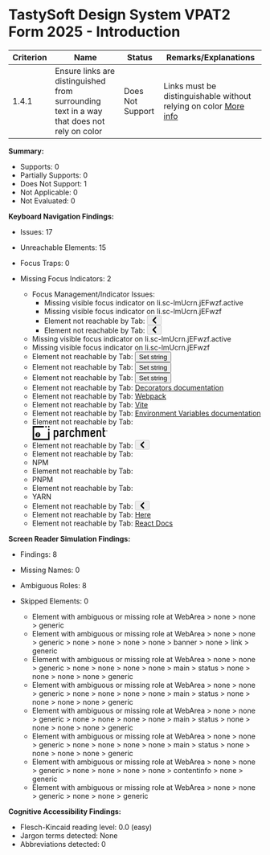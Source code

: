 # TastySoft Design System VPAT2 Form 2025 - Introduction

| Criterion | Name | Status | Remarks/Explanations |
|-----------|------|--------|----------------------|
| 1.4.1 | Ensure links are distinguished from surrounding text in a way that does not rely on color | Does Not Support | Links must be distinguishable without relying on color [More info](https://dequeuniversity.com/rules/axe/4.10/link-in-text-block?application=axeAPI) |

**Summary:**  
- Supports: 0  
- Partially Supports: 0  
- Does Not Support: 1  
- Not Applicable: 0  
- Not Evaluated: 0  

**Keyboard Navigation Findings:**
- Issues: 17
- Unreachable Elements: 15
- Focus Traps: 0
- Missing Focus Indicators: 2

  - Focus Management/Indicator Issues:
    - Missing visible focus indicator on li.sc-lmUcrn.jEFwzf.active
    - Missing visible focus indicator on li.sc-lmUcrn.jEFwzf
    - Element not reachable by Tab: <button aria-label="Scroll left" scale="small" direction="left" disabled="" class="sc-cTTdyq hgiVIn"><svg viewBox="0 0 40 40" rotate="0" class="sc-aXZVg jxzQnm tasty-focus-ring pi pi-scroll-arrow-left-icon " aria-hidden="true" color="inherit" preserveAspectRatio="xMidYMid meet" width="13px" height="13px" tabindex="-1"><g><g clip-path="url(#clip0_4787_162379)"><path d="M30.8848 38.77C32.5248 37.13 32.5248 34.46 30.8848 32.82L18.0648 20L30.8848 7.18C32.5248 5.54 32.5248 2.87 30.8848 1.23C29.2448 -0.41 26.5748 -0.41 24.9348 1.23L9.48477 16.68C9.35477 16.78 9.23477 16.89 9.11477 17.01C8.28477 17.83 7.88477 18.92 7.88477 20C7.88477 21.08 8.28477 22.17 9.11477 23C9.23477 23.12 9.35477 23.22 9.48477 23.33L24.9248 38.77C26.5648 40.41 29.2348 40.41 30.8748 38.77H30.8848Z"></path></g><defs><clipPath id="clip0_4787_162379"><rect width="24.23" height="40" transform="translate(7.88477)"></rect></clipPath></defs></g></svg></button>
    - Element not reachable by Tab: <button aria-label="Scroll right" scale="small" direction="right" disabled="" class="sc-cTTdyq hA-DUCU"><svg viewBox="0 0 40 40" rotate="180" class="sc-aXZVg bpwdaP tasty-focus-ring pi pi-scroll-arrow-left-icon " aria-hidden="true" color="inherit" preserveAspectRatio="xMidYMid meet" width="13px" height="13px" tabindex="-1"><g><g clip-path="url(#clip0_4787_162379)"><path d="M30.8848 38.77C32.5248 37.13 32.5248 34.46 30.8848 32.82L18.0648 20L30.8848 7.18C32.5248 5.54 32.5248 2.87 30.8848 1.23C29.2448 -0.41 26.5748 -0.41 24.9348 1.23L9.48477 16.68C9.35477 16.78 9.23477 16.89 9.11477 17.01C8.28477 17.83 7.88477 18.92 7.88477 20C7.88477 21.08 8.28477 22.17 9.11477 23C9.23477 23.12 9.35477 23.22 9.48477 23.33L24.9248 38.77C26.5648 40.41 29.2348 40.41 30.8748 38.77H30.8848Z"></path></g><defs><clipPath id="clip0_4787_162379"><rect width="24.23" height="40" transform="translate(7.88477)"></rect></clipPath></defs></g></svg></button>
  - Missing visible focus indicator on li.sc-lmUcrn.jEFwzf.active
  - Missing visible focus indicator on li.sc-lmUcrn.jEFwzf
  - Element not reachable by Tab: <button>Set string</button>
  - Element not reachable by Tab: <button>Set string</button>
  - Element not reachable by Tab: <button>Set string</button>
  - Element not reachable by Tab: <a href="https://storybook.js.org/docs/writing-stories/decorators">Decorators documentation</a>
  - Element not reachable by Tab: <a href="https://storybook.js.org/docs/builders/webpack">Webpack</a>
  - Element not reachable by Tab: <a href="https://storybook.js.org/docs/builders/vite">Vite</a>
  - Element not reachable by Tab: <a href="https://storybook.js.org/docs/configure/environment-variables">Environment Variables documentation</a>
  - Element not reachable by Tab: <a href="https://www.parchment.com/" class="sc-dcJsrY idlpWK sc-epALIP gmJmmn" font-weight="normal" tabindex="0"><div dir="ltr" title="Parchment Logo" class="sc-bvgPty jqoosJ"><svg title="Parchment logo" class="sc-fmzyuX aicjQ parchment-dynamic-logo" height="2em" viewBox="0 0 457.2 85.7" xmlns="http://www.w3.org/2000/svg"><path class="sc-cspYLC Ieerg font" d="M136.5 38.6V54c0 4 2.8 6.9 7.2 6.9c3.6 0 6.1-2.1 6.1-6.9V38.6c0-4.2-1.8-7.2-6.4-7.2 C138.3 31.4 136.5 35.1 136.5 38.6 M134.3 24.8c1.3 0 2.3 1 2.3 2.5v0.5c1.2-1.8 4.3-3.6 7.9-3.6c8 0 13.1 5 13.1 15v14.4 c0 8.2-5.3 14.5-12.7 14.5c-3.2 0-6.9-1.4-8.4-3.8v18.9c0 1.5-1 2.5-2.3 2.5h-3c-1.3 0-2.3-1-2.3-2.5V27.3c0-1.5 1-2.5 2.3-2.5 H134.3z"></path><path class="sc-cspYLC Ieerg font" d="M172.6 55.5c0 2.7 2.2 5.5 5.5 5.5c4.5 0 7.5-4.2 7.5-8.1v-4.3l-9 2.1C173.2 51.5 172.6 53.9 172.6 55.5 M193.4 39.3v25.7c0 1.4-1 2.5-2.3 2.5h-3c-1.3 0-2.3-1-2.3-2.5v-0.8c-1.5 2.3-5.2 3.8-8.5 3.8c-6.7 0-12.4-5.4-12.4-12.3 c0-6.7 2.6-10.3 10.6-12.3l10.2-2.5v-3.6c0-3.6-2.7-6.1-6.2-6.1c-3.9 0-5.7 2-5.7 4.4c0 1.5-1 2.5-2.3 2.5h-3.2 c-1.3 0-2.3-0.9-2.3-2.5c0-7.1 5.7-11.6 13.5-11.6C186.8 24.2 193.4 29.1 193.4 39.3"></path><path class="sc-cspYLC Ieerg font" d="M221.5 26.5V29c0 1.3-1 2.4-2.5 2.4c-7.7 0-9.1 3.8-9.1 7.2v26.5c0 1.4-1 2.5-2.3 2.5h-3.2 c-1.3 0-2.3-1-2.3-2.5V27.3c0-1.5 1-2.5 2.3-2.5h3.2c1.3 0 2.3 1 2.3 2.5v0.5c2.7-2.6 4-3.6 9.1-3.6 C220.5 24.2 221.5 25.2 221.5 26.5"></path><path class="sc-cspYLC Ieerg font" d="M253.7 34.4c0.2 1.1 0.3 2.1-1.8 2.7l-2.9 0.7c-1 0.3-2.5 0.3-2.9-1.9c-0.5-2.6-2-4.5-5.9-4.5 c-4.5 0-6.7 2.6-6.7 8.8v12.7c0 5.6 2.4 8.1 6.7 8.1c4.5 0 6.5-3.3 6.5-6.2c0-2.6 2.5-2.6 2.5-2.6h2.6c1.6 0 2.7 0.8 2.7 2.7 c0 10.2-8.4 13.3-14.3 13.3c-9.4 0-14.4-5.2-14.4-15.3V40.2c0-11.7 7.5-16 14.4-16C245.8 24.2 252.2 26.5 253.7 34.4"></path><path class="sc-cspYLC Ieerg font" d="M267.5 7.8c1.3 0 2.3 1 2.3 2.5v17.6c0.3-0.9 2.6-3.6 8-3.6c8 0 12.7 5 12.7 15v25.9c0 1.5-1 2.5-2.3 2.5 h-3.2c-1.3 0-2.3-1-2.3-2.5V38.7c0-4.2-1.5-7.2-6.1-7.2c-5.1 0-6.8 3.8-6.8 7.2v26.5c0 1.5-1 2.5-2.3 2.5h-3.2 c-1.3 0-2.3-1-2.3-2.5V10.3c0-1.4 1-2.5 2.3-2.5H267.5z"></path><path class="sc-cspYLC Ieerg font" d="M305 24.9c1.3 0 2.3 1 2.3 2.5V28c2.1-3.4 6.2-3.7 7.9-3.7c2.4 0 5.4 0.9 7.5 4.1c2.2-3.4 6.5-4.1 9.2-4.1 c6.8 0 12.7 3 12.7 15v25.9c0 2.5-2.4 2.5-2.4 2.5h-2.9c0 0-2.5 0-2.5-2.5V39.3c0-4.2-0.7-7.8-5-7.8c-2.4 0-5.3 2.5-5.3 5.3v28.4 c0 2.5-2.4 2.5-2.4 2.5h-3c0 0-2.4 0-2.4-2.5V36.8c0-2.3-1.2-5.3-4.9-5.3c-5 0-6.7 4.4-6.7 7.8v25.9c0 2.5-2.5 2.5-2.5 2.5h-2.9 c0 0-2.4 0-2.4-2.5V27.4c0-1.5 1-2.5 2.3-2.5H305z"></path><path class="sc-cspYLC Ieerg font" d="M361 38.6v4.3l13.2-2.6v-3.7c0-3.4-2.6-5.1-6.4-5.1C362.8 31.5 361 34.7 361 38.6 M381.9 36.6v5.7 c0 2.1-1.1 4.2-4.1 4.7L361 50.2v4.2c0.1 3.6 2.6 6.7 6.6 6.7c5 0 6.6-3.2 6.6-6.5c0-2.6 2.5-2.6 2.5-2.6h2.6 c1.6 0 2.6 0.8 2.6 2.7c0 7.5-5.5 13.6-14.4 13.6c-8.5 0-14.4-5.9-14.4-13.9V39.3c0-8.6 5.3-15 15-15 C375.9 24.3 381.9 29 381.9 36.6"></path><path class="sc-cspYLC Ieerg font" d="M395.8 24.9c1.3 0 2.3 1 2.3 2.5v0.5c0.8-1.2 3.8-3.6 7.9-3.6c8 0 12.7 5 12.7 15v25.9c0 1.5-1 2.5-2.3 2.5 h-3.2c-1.3 0-2.3-1-2.3-2.5V38.7c0-4.2-1.5-7.2-6.1-7.2c-5 0-6.8 3.8-6.8 7.2v26.5c0 1.5-1 2.5-2.3 2.5h-3.2c-1.3 0-2.3-1-2.3-2.5 V27.4c0-1.5 1-2.5 2.3-2.5H395.8z"></path><path class="sc-cspYLC Ieerg font" d="M427.3 25.7V11.9c0-2.4 2.4-2.4 2.4-2.4h2.9c0 0 2.5 0 2.5 2.4v13.8h6.6c2.5 0 2.5 2.4 2.5 2.4v2.3 c0 0 0 2.5-2.5 2.5h-6.6V54c0 5 2.4 6.5 5.9 6.5h1.4c2.4 0 2.4 2.3 2.4 2.3v2.4c0 0 0 2.5-2.4 2.5H441c-8.9 0-13.7-3.6-13.7-13.7 V32.9V25.7z"></path><path class="sc-cspYLC Ieerg font" d="M452.1 29.1h0.4c0.5 0 0.8-0.2 0.8-0.5c0-0.3-0.2-0.5-0.8-0.5c-0.2 0-0.4 0-0.5 0V29.1z M452.1 31.1h-0.8 v-3.6c0.3 0 0.8-0.1 1.4-0.1c0.7 0 1 0.1 1.2 0.3c0.2 0.2 0.4 0.4 0.4 0.8c0 0.4-0.3 0.7-0.7 0.9v0c0.4 0.1 0.5 0.4 0.6 0.9 c0.1 0.6 0.2 0.7 0.3 0.9h-0.9c-0.1-0.1-0.2-0.4-0.3-0.9c-0.1-0.4-0.3-0.5-0.7-0.5h-0.4V31.1z M449.8 29.3c0 1.6 1.2 2.9 2.8 2.9 c1.6 0 2.7-1.3 2.7-2.8c0-1.6-1.2-2.9-2.8-2.9C451.1 26.4 449.8 27.7 449.8 29.3 M456.3 29.3c0 2-1.6 3.6-3.7 3.6 c-2.1 0-3.7-1.6-3.7-3.6s1.6-3.6 3.7-3.6C454.7 25.7 456.3 27.2 456.3 29.3"></path><polygon class="sc-dwalKd iJDzmD font" points="94.7 77.1 9.4 77.1 9.4 8.9 69.2 8.9 69.2 0.3 0.9 0.3 0.9 85.7 103.3 85.7 103.3 34.5 94.7 34.5"></polygon><rect class="sc-BQMaI kRiiho accent" x="94.7" y="17.4" width="8.5" height="8.5"></rect><rect class="sc-BQMaI kRiiho accent" x="77.7" y="0.3" width="8.5" height="8.5"></rect><rect class="sc-BQMaI kRiiho accent" x="94.7" y="0.3" width="8.5" height="8.5"></rect><path class="sc-epqpcT fNDzqF accent" d="M33.7 46.4c-1.7 0-2.2 1.3-2.2 2.5v5.3c0 1.4 0.8 2.4 2.3 2.4c1.2 0 1.9-0.7 1.9-2.4v-5.3 C35.7 47.5 35.2 46.4 33.7 46.4z"></path><path class="sc-epqpcT fNDzqF accent" d="M32.9 38.8c-8.2 0-14.9 6.7-14.9 14.9c0 8.2 6.7 14.9 14.9 14.9c8.2 0 14.9-6.7 14.9-14.9 C47.8 45.5 41.1 38.8 32.9 38.8z M38.8 54.1c0 2.8-1.9 5-4.4 5c-1.1 0-2.9-0.5-2.9-1.3v6.5c0 0.5-0.6 0.8-1.1 0.8h-1 c-0.4 0-1.1-0.3-1.1-0.8V45c0-0.5 0.6-1 1.1-1h1.1c0.4 0 1 0.5 1 1v0.2c0-0.6 1.5-1.2 2.8-1.2c2.8 0 4.6 1.7 4.6 5.2V54.1z"></path></svg></div></a>
  - Element not reachable by Tab: <button aria-label="Scroll left" scale="small" direction="left" disabled="" class="sc-cTTdyq hgiVIn"><svg viewBox="0 0 40 40" rotate="0" class="sc-aXZVg jxzQnm tasty-focus-ring pi pi-scroll-arrow-left-icon " aria-hidden="true" color="inherit" preserveAspectRatio="xMidYMid meet" width="13px" height="13px" tabindex="-1"><g><g clip-path="url(#clip0_4787_162379)"><path d="M30.8848 38.77C32.5248 37.13 32.5248 34.46 30.8848 32.82L18.0648 20L30.8848 7.18C32.5248 5.54 32.5248 2.87 30.8848 1.23C29.2448 -0.41 26.5748 -0.41 24.9348 1.23L9.48477 16.68C9.35477 16.78 9.23477 16.89 9.11477 17.01C8.28477 17.83 7.88477 18.92 7.88477 20C7.88477 21.08 8.28477 22.17 9.11477 23C9.23477 23.12 9.35477 23.22 9.48477 23.33L24.9248 38.77C26.5648 40.41 29.2348 40.41 30.8748 38.77H30.8848Z"></path></g><defs><clipPath id="clip0_4787_162379"><rect width="24.23" height="40" transform="translate(7.88477)"></rect></clipPath></defs></g></svg></button>
  - Element not reachable by Tab: <li scale="small" class="sc-lmUcrn jEFwzf active" tabindex="0"><span aria-busy="false" aria-live="polite" class="sc-iGgWBj iimVRM tasty-skeleton-loader" data-testid="skeleton-loader" role="status" width="auto"><span class="sc-gsFSXq eNcjmI"><span class="sc-imWYAI eWjHnU" font-weight="normal">NPM</span></span></span></li>
  - Element not reachable by Tab: <li scale="small" class="sc-lmUcrn jEFwzf" tabindex="0"><span aria-busy="false" aria-live="polite" class="sc-iGgWBj iimVRM tasty-skeleton-loader" data-testid="skeleton-loader" role="status" width="auto"><span class="sc-gsFSXq eNcjmI"><span class="sc-imWYAI eWjHnU" font-weight="normal">PNPM</span></span></span></li>
  - Element not reachable by Tab: <li scale="small" class="sc-lmUcrn jEFwzf" tabindex="0"><span aria-busy="false" aria-live="polite" class="sc-iGgWBj iimVRM tasty-skeleton-loader" data-testid="skeleton-loader" role="status" width="auto"><span class="sc-gsFSXq eNcjmI"><span class="sc-imWYAI eWjHnU" font-weight="normal">YARN</span></span></span></li>
  - Element not reachable by Tab: <button aria-label="Scroll right" scale="small" direction="right" disabled="" class="sc-cTTdyq hA-DUCU"><svg viewBox="0 0 40 40" rotate="180" class="sc-aXZVg bpwdaP tasty-focus-ring pi pi-scroll-arrow-left-icon " aria-hidden="true" color="inherit" preserveAspectRatio="xMidYMid meet" width="13px" height="13px" tabindex="-1"><g><g clip-path="url(#clip0_4787_162379)"><path d="M30.8848 38.77C32.5248 37.13 32.5248 34.46 30.8848 32.82L18.0648 20L30.8848 7.18C32.5248 5.54 32.5248 2.87 30.8848 1.23C29.2448 -0.41 26.5748 -0.41 24.9348 1.23L9.48477 16.68C9.35477 16.78 9.23477 16.89 9.11477 17.01C8.28477 17.83 7.88477 18.92 7.88477 20C7.88477 21.08 8.28477 22.17 9.11477 23C9.23477 23.12 9.35477 23.22 9.48477 23.33L24.9248 38.77C26.5648 40.41 29.2348 40.41 30.8748 38.77H30.8848Z"></path></g><defs><clipPath id="clip0_4787_162379"><rect width="24.23" height="40" transform="translate(7.88477)"></rect></clipPath></defs></g></svg></button>
  - Element not reachable by Tab: <a href="https://github.com/parchment-io/tasty-factory-suite" target="_blank" font-weight="normal" tabindex="0" class="sc-dcJsrY kDthGk">Here</a>
  - Element not reachable by Tab: <a href="https://react.dev/blog/2024/12/05/react-19#support-for-custom-elements" font-weight="normal" tabindex="0" class="sc-dcJsrY kDthGk">React Docs</a>

**Screen Reader Simulation Findings:**
- Findings: 8
- Missing Names: 0
- Ambiguous Roles: 8
- Skipped Elements: 0

  - Element with ambiguous or missing role at WebArea > none > none > generic
  - Element with ambiguous or missing role at WebArea > none > none > generic > none > none > none > none > banner > none > link > generic
  - Element with ambiguous or missing role at WebArea > none > none > generic > none > none > none > none > main > status > none > none > none > none > generic
  - Element with ambiguous or missing role at WebArea > none > none > generic > none > none > none > none > main > status > none > none > none > none > generic
  - Element with ambiguous or missing role at WebArea > none > none > generic > none > none > none > none > main > status > none > none > none > none > generic
  - Element with ambiguous or missing role at WebArea > none > none > generic > none > none > none > none > main > status > none > none > none > none > generic
  - Element with ambiguous or missing role at WebArea > none > none > generic > none > none > none > none > contentinfo > none > generic
  - Element with ambiguous or missing role at WebArea > none > none > generic > none > none > generic

**Cognitive Accessibility Findings:**
- Flesch-Kincaid reading level: 0.0 (easy)
- Jargon terms detected: None
- Abbreviations detected: 0

